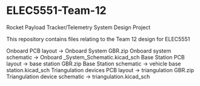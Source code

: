 # ELEC5551-Team-12
Rocket Payload Tracker/Telemetry System Design Project

This repository contains files relating to the Team 12 design for ELEC5551

Onboard PCB layout                   -> Onboard System GBR.zip
Onboard system schematic             -> Onboard _System_Schematic.kicad_sch
Base Station PCB layout              -> base station GBR.zip
Base Station schematic               -> vehicle base station.kicad_sch
Triangulation devices PCB layout     -> triangulation GBR.zip
Triangulation device schematic       -> triangulation.kicad_sch

